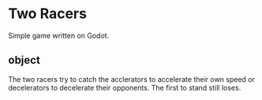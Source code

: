# Two Racers
Simple game written on Godot.

## object
The two racers try to catch the acclerators to accelerate their own speed or decelerators to decelerate their opponents. The first to stand still loses.
